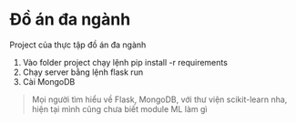 # Đồ án đa ngành
Project của thực tập đồ án đa ngành
1. Vào folder project chạy lệnh pip install -r requirements
2. Chạy server bằng lệnh flask run
3. Cài MongoDB
> Mọi người tìm hiểu về Flask, MongoDB, với thư viện scikit-learn nha, hiện tại mình cũng chưa biết module ML làm gì
